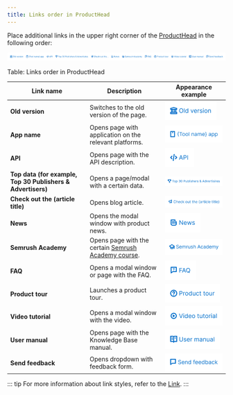 ```yaml
---
title: Links order in ProductHead
---
```


Place additional links in the upper right corner of the [ProductHead](/components/product-head/product-head) in the following order:

![](static/links-order.png)

Table: Links order in ProductHead

| Link name    | Description         | Appearance example                |
| ------------ | ------------------- | --------------------------------- |
| **Old version**                                             | Switches to the old version of the page.                                            | ![](static/link1.png)  |
| **App name**                                                | Opens page with application on the relevant platforms.                              | ![](static/link2.png)  |
| **API**                                                     | Opens page with the API description.                                                | ![](static/link3.png)  |
| **Top data (for example, Top 30 Publishers & Advertisers)** | Opens a page/modal with a certain data.                                             | ![](static/link4.png)  |
| **Check out the (article title)**                           | Opens blog article.                                                                 | ![](static/link5.png)  |
| **News**                                                    | Opens the modal window with product news.                                           | ![](static/link6.png)  |
| **Semrush Academy**                                         | Opens page with the certain [Semrush Academy course](https://www.semrush.com/academy/). | ![](static/link7.png)  |
| **FAQ**                                                     | Opens a modal window or page with the FAQ.                                          | ![](static/link8.png)  |
| **Product tour**                                            | Launches a product tour.                                                            | ![](static/link9.png)  |
| **Video tutorial**                                          | Opens a modal window with the video.                                                | ![](static/link10.png) |
| **User manual**                                             | Opens page with the Knowledge Base manual.                                       | ![](static/link11.png) |
| **Send feedback**                                           | Opens dropdown with feedback form.                                                  | ![](static/link12.png) |

::: tip
For more information about link styles, refer to the [Link](/components/link/link).
:::
